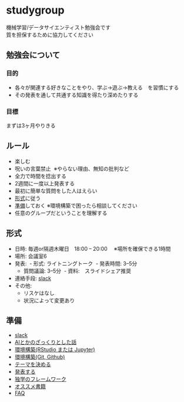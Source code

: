# studygroup
機械学習/データサイエンティスト勉強会です  
質を担保するために協力してください

## 勉強会について
### 目的
- 各々が関連する好きなことをやり、学ぶ→遊ぶ→教える　を習慣にする
- その発表を通して共通する知識を得たり深めたりする

### 目標
まずは3ヶ月やりきる

## ルール
- 楽しむ
- 呪いの言葉禁止  ※やらない理由、無知の批判など
- 全力で時間を捻出する
- 2週間に一度以上発表する
- 最初に簡単な質問をした人はえらい
- [形式](#形式)に従う
- [準備](#準備)しておく  ※環境構築で困ったら相談してください
- 任意のグループだということを理解する

## 形式
- 日時: 毎週or隔週木曜日　18:00 – 20:00　 ※場所を確保できる1時間
- 場所: 会議室6
- 発表:
  - 形式: ライトニングトーク
  - 発表時間: 3–5分
  - 質問議論: 3–5分
  - 資料:　スライドシェア推奨
- 連絡手段: [slack](slack.md)
- その他:
  - リスケはなし
  - 状況によって変更あり

## 準備
- [slack](slack.md)
- [AIとかのざっくりとした話](about_ai.md)
- [環境構築(RStudio または Jupyter)](editor.md)
- [環境構築(Git, Github)](git.md)
- [テーマを決める](theme.md)
- [発表する](presentation.md)
- [独学のフレームワーク](self_study.md)
- [オススメ書籍](books.md)
- [FAQ](faq.md) 

